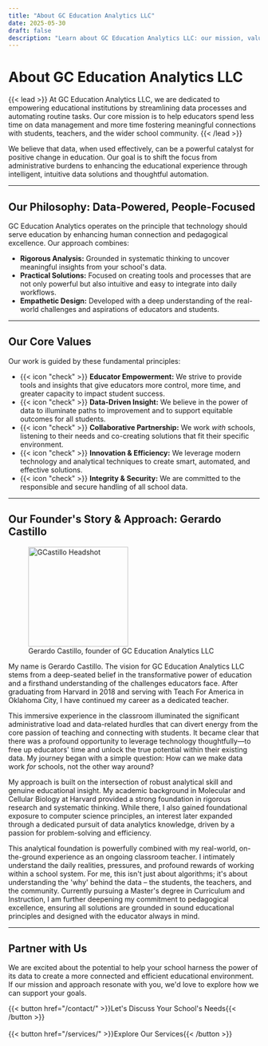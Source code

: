 ```yaml
---
title: "About GC Education Analytics LLC"
date: 2025-05-30 
draft: false
description: "Learn about GC Education Analytics LLC: our mission, values, and the founder dedicated to empowering educators with data-driven solutions."
---
```


<!-- Calendly badge widget begin -->
<link href="https://assets.calendly.com/assets/external/widget.css" rel="stylesheet">
<script src="https://assets.calendly.com/assets/external/widget.js" type="text/javascript" async></script>
<script type="text/javascript">window.onload = function() { Calendly.initBadgeWidget({ url: 'https://calendly.com/gcastillo-gceducationanalytics', text: 'Schedule a meeting', color: '#0069ff', textColor: '#ffffff', branding: true }); }</script>
<!-- Calendly badge widget end -->

# About GC Education Analytics LLC

{{< lead >}}
At GC Education Analytics LLC, we are dedicated to empowering educational institutions by streamlining data processes and automating routine tasks. Our core mission is to help educators spend less time on data management and more time fostering meaningful connections with students, teachers, and the wider school community.
{{< /lead >}}

We believe that data, when used effectively, can be a powerful catalyst for positive change in education. Our goal is to shift the focus from administrative burdens to enhancing the educational experience through intelligent, intuitive data solutions and thoughtful automation.

---

## Our Philosophy: Data-Powered, People-Focused

GC Education Analytics operates on the principle that technology should serve education by enhancing human connection and pedagogical excellence. Our approach combines:
* **Rigorous Analysis:** Grounded in systematic thinking to uncover meaningful insights from your school's data.
* **Practical Solutions:** Focused on creating tools and processes that are not only powerful but also intuitive and easy to integrate into daily workflows.
* **Empathetic Design:** Developed with a deep understanding of the real-world challenges and aspirations of educators and students.

---

## Our Core Values

Our work is guided by these fundamental principles:

* {{< icon "check" >}} **Educator Empowerment:** We strive to provide tools and insights that give educators more control, more time, and greater capacity to impact student success.
* {{< icon "check" >}} **Data-Driven Insight:** We believe in the power of data to illuminate paths to improvement and to support equitable outcomes for all students.
* {{< icon "check" >}} **Collaborative Partnership:** We work *with* schools, listening to their needs and co-creating solutions that fit their specific environment.
* {{< icon "check" >}} **Innovation & Efficiency:** We leverage modern technology and analytical techniques to create smart, automated, and effective solutions.
* {{< icon "check" >}} **Integrity & Security:** We are committed to the responsible and secure handling of all school data.

---

## Our Founder's Story & Approach: Gerardo Castillo



<figure class="text-center">
  <img src="/images/headshot.jpeg" alt="GCastillo Headshot" style="width: 200px;" class="mx-auto mb-4 rounded-lg shadow-lg" />
  <figcaption class="text-sm text-gray-600">Gerardo Castillo, founder of GC Education Analytics LLC</figcaption>
</figure>




My name is Gerardo Castillo. The vision for GC Education Analytics LLC stems from a deep-seated belief in the transformative power of education and a firsthand understanding of the challenges educators face. After graduating from Harvard in 2018 and serving with Teach For America in Oklahoma City, I have continued my career as a dedicated teacher.

This immersive experience in the classroom illuminated the significant administrative load and data-related hurdles that can divert energy from the core passion of teaching and connecting with students. It became clear that there was a profound opportunity to leverage technology thoughtfully—to free up educators' time and unlock the true potential within their existing data. My journey began with a simple question: How can we make data work *for* schools, not the other way around?

My approach is built on the intersection of robust analytical skill and genuine educational insight. My academic background in Molecular and Cellular Biology at Harvard provided a strong foundation in rigorous research and systematic thinking. While there, I also gained foundational exposure to computer science principles, an interest later expanded through a dedicated pursuit of data analytics knowledge, driven by a passion for problem-solving and efficiency.

This analytical foundation is powerfully combined with my real-world, on-the-ground experience as an ongoing classroom teacher. I intimately understand the daily realities, pressures, and profound rewards of working within a school system. For me, this isn't just about algorithms; it's about understanding the 'why' behind the data – the students, the teachers, and the community. Currently pursuing a Master's degree in Curriculum and Instruction, I am further deepening my commitment to pedagogical excellence, ensuring all solutions are grounded in sound educational principles and designed with the educator always in mind.

---

## Partner with Us

We are excited about the potential to help your school harness the power of its data to create a more connected and efficient educational environment. If our mission and approach resonate with you, we'd love to explore how we can support your goals.

<div class="mt-6 text-center">
    {{< button href="/contact/" >}}Let's Discuss Your School's Needs{{< /button >}} <br> <br>
    {{< button href="/services/" >}}Explore Our Services{{< /button >}} 
</div>